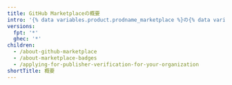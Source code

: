 ```yaml
---
title: GitHub Marketplaceの概要
intro: '{% data variables.product.prodname_marketplace %}の{% data variables.product.company_short %}コミュニティでアプリケーションやアクションを共有する方法を学びましょう。'
versions:
  fpt: '*'
  ghec: '*'
children:
  - /about-github-marketplace
  - /about-marketplace-badges
  - /applying-for-publisher-verification-for-your-organization
shortTitle: 概要
---
```


